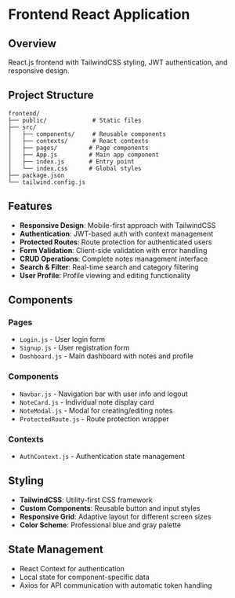 # Frontend React Application

## Overview
React.js frontend with TailwindCSS styling, JWT authentication, and responsive design.

## Project Structure
```
frontend/
├── public/             # Static files
├── src/
│   ├── components/     # Reusable components
│   ├── contexts/       # React contexts
│   ├── pages/         # Page components
│   ├── App.js         # Main app component
│   ├── index.js       # Entry point
│   └── index.css      # Global styles
├── package.json
└── tailwind.config.js
```

## Features
- **Responsive Design**: Mobile-first approach with TailwindCSS
- **Authentication**: JWT-based auth with context management
- **Protected Routes**: Route protection for authenticated users
- **Form Validation**: Client-side validation with error handling
- **CRUD Operations**: Complete notes management interface
- **Search & Filter**: Real-time search and category filtering
- **User Profile**: Profile viewing and editing functionality

## Components

### Pages
- `Login.js` - User login form
- `Signup.js` - User registration form
- `Dashboard.js` - Main dashboard with notes and profile

### Components
- `Navbar.js` - Navigation bar with user info and logout
- `NoteCard.js` - Individual note display card
- `NoteModal.js` - Modal for creating/editing notes
- `ProtectedRoute.js` - Route protection wrapper

### Contexts
- `AuthContext.js` - Authentication state management

## Styling
- **TailwindCSS**: Utility-first CSS framework
- **Custom Components**: Reusable button and input styles
- **Responsive Grid**: Adaptive layout for different screen sizes
- **Color Scheme**: Professional blue and gray palette

## State Management
- React Context for authentication
- Local state for component-specific data
- Axios for API communication with automatic token handling